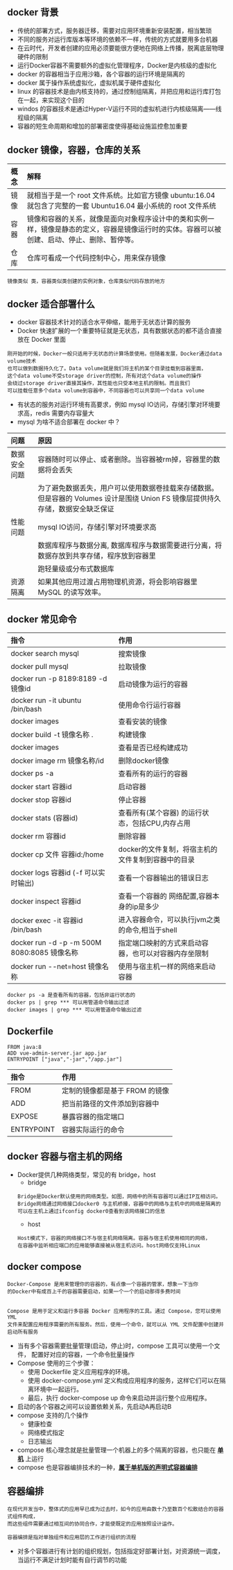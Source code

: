 ## docker 背景

- 传统的部署方式，服务器迁移，需要对应用环境重新安装配置，相当繁琐
- 不同的服务对运行库版本等环境的依赖不一样，传统的方式就要用多台机器
- 在云时代，开发者创建的应用必须要能很方便地在网络上传播，脱离底层物理硬件的限制
- 运行Docker容器不需要额外的虚拟化管理程序，Docker是内核级的虚拟化
- docker 的容器相当于应用沙箱，各个容器的运行环境是隔离的
- docker 属于操作系统虚拟化，虚拟机属于硬件虚拟化
- linux 的容器技术是由内核支持的，通过控制组隔离，并把应用和运行库打包在一起，来实现这个目的
- windos 的容器技术是通过Hyper-V运行不同的虚拟机进行内核级隔离——线程级的隔离
- 容器的短生命周期和增加的部署密度使得基础设施监控愈加重要

## docker 镜像，容器，仓库的关系

| 概念  | 解释  |
|:---------------|:-------------------|
|镜像 | 就相当于是一个 root 文件系统。比如官方镜像 ubuntu:16.04 就包含了完整的一套 Ubuntu16.04 最小系统的 root 文件系统 |
|容器 | 镜像和容器的关系，就像是面向对象程序设计中的类和实例一样，镜像是静态的定义，容器是镜像运行时的实体。容器可以被创建、启动、停止、删除、暂停等。 |
|仓库 | 仓库可看成一个代码控制中心，用来保存镜像 |

```
镜像类似 类，容器类似类创建的实例对象，仓库类似代码存放的地方
```

## docker 适合部署什么
- docker 容器技术针对的适合水平伸缩，能用于无状态计算的服务
- Docker 快速扩展的一个重要特征就是无状态，具有数据状态的都不适合直接放在 Docker 里面
```
刚开始的时候，Docker一般只适用于无状态的计算场景使用。但随着发展，Docker通过data volume技术
也可以做到数据持久化了。Data volume就是我们将主机的某个目录挂载到容器里面，
这个data volume不受storage driver的控制，所有对这个data volume的操作
会绕过storage driver直接其操作，其性能也只受本地主机的限制。而且我们
可以挂载任意多个data volume到容器中，不同容器也可以共享同一个data volume
```
- 有状态的服务对运行环境有高要求，例如 mysql IO访问，存储引擎对环境要求高，redis 需要内存容量大
- mysql 为啥不适合部署在 docker 中？

| 问题  | 原因  |
|:---------------|:-------------------|
|数据安全问题 | 容器随时可以停止、或者删除。当容器被rm掉，容器里的数据将会丢失 |
| | 为了避免数据丢失，用户可以使用数据卷挂载来存储数据。但是容器的 Volumes 设计是围绕 Union FS 镜像层提供持久存储，数据安全缺乏保证 |
|性能问题 | mysql IO访问，存储引擎对环境要求高 |
| | 数据库程序与数据分离, 数据库程序与数据需要进行分离，将数据存放到共享存储，程序放到容器里 |
| | 跑轻量级或分布式数据库 |
| 资源隔离| 如果其他应用过渡占用物理机资源，将会影响容器里 MySQL 的读写效率。 |

## docker 常见命令

| 指令  | 作用  |
|:---------------|:-------------------|
|docker search mysql | 搜索镜像 |
|docker pull mysql | 拉取镜像 |
|docker run -p 8189:8189 -d 镜像id| 启动镜像为运行的容器 |
|docker run -it ubuntu /bin/bash | 使用命令行运行容器 |
|docker images | 查看安装的镜像 |
|docker build -t 镜像名称 . | 构建镜像 |
|docker images | 查看是否已经构建成功 |
|docker image rm 镜像名称/id | 删除docker镜像 |
|docker ps -a | 查看所有的运行的容器 |
|docker start 容器id | 启动容器 |
|docker stop  容器id | 停止容器 |
|docker stats  (容器id) | 查看所有(某个容器) 的运行状态，包括CPU,内存占用 |
|docker rm 容器id | 删除容器 |
|docker cp 文件 容器id:/home | docker的文件复制，将宿主机的文件复制到容器中的目录 |
|docker logs 容器id (-f 可以实时输出)| 查看一个容器输出的错误日志 |
|docker inspect 容器id | 查看一个容器的 网络配置,容器本身的ip是多少 |
|docker exec -it 容器id /bin/bash | 进入容器命令，可以执行jvm之类的命令,相当于shell |
|docker run -d -p -m 500M 8080:8085 镜像名称 | 指定端口映射的方式来启动容器，也可以对容器内存坐限制 |
|docker run --net=host 镜像名称 | 使用与宿主机一样的网络来启动容器 |

```
docker ps -a 是查看所有的容器，包括非运行状态的
docker ps | grep *** 可以用管道命令输出过滤
docker images | grep *** 可以用管道命令输出过滤
```

## Dockerfile

```
FROM java:8
ADD vue-admin-server.jar app.jar
ENTRYPOINT ["java","-jar","/app.jar"]
```

| 指令  | 作用  |
|:---------------|:-------------------|
|FROM | 定制的镜像都是基于 FROM 的镜像 |
|ADD | 把当前路径的文件添加到容器中 |
|EXPOSE | 暴露容器的指定端口 |
|ENTRYPOINT | 容器实际运行的命令 |



## docker 容器与宿主机的网络
- Docker提供几种网络类型，常见的有 bridge，host
    - bridge
    ```
    Bridge是Docker默认使用的网络类型。如图，网络中的所有容器可以通过IP互相访问。
    Bridge网络通过网络接口docker0 与主机桥接，容器中的网络与主机中的网络是隔离的
    可以在主机上通过ifconfig docker0查看到该网络接口的信息
    ```
    - host
    ```
    Host模式下，容器的网络接口不与宿主机网络隔离。容器与宿主机使用相同的网络，
    在容器中监听相应端口的应用能够直接被从宿主机访问。host网络仅支持Linux
    ```

## docker compose

```
Docker-Compose 是用来管理你的容器的，有点像一个容器的管家，想象一下当你
的Docker中有成百上千的容器需要启动，如果一个一个的启动那得多费时间


Compose 是用于定义和运行多容器 Docker 应用程序的工具。通过 Compose，您可以使用 YML 
文件来配置应用程序需要的所有服务。然后，使用一个命令，就可以从 YML 文件配置中创建并启动所有服务
```
- 当有多个容器需要批量管理(启动，停止)时，compose 工具可以使用一个文件，
    配置好对应的容器，一个命令批量操作
- Compose 使用的三个步骤：
    - 使用 Dockerfile 定义应用程序的环境。
    - 使用 docker-compose.yml 定义构成应用程序的服务，这样它们可以在隔离环境中一起运行。
    - 最后，执行 docker-compose up 命令来启动并运行整个应用程序。
- 启动的各个容器之间可以设置依赖关系，先启动A再启动B
- compose 支持的几个操作
    - 健康检查
    - 网络模式指定
    - 日志输出
- compose 核心理念就是批量管理一个机器上的多个隔离的容器，也只能在 **[单机]()** 上运行
- compose 也是容器编排技术的一种，**[属于单机版的声明式容器编排]()**

## 容器编排
```
在现代开发当中，整体式的应用早已成为过去时，如今的应用由数十乃至数百个松散结合的容器式组件构成，
而这些组件需要通过相互间的协同合作，才能使既定的应用按照设计运作。

容器编排是指对单独组件和应用层的工作进行组织的流程
```
- 对多个容器进行有计划的组织规划，包括指定好部署计划，对资源统一调度，当运行不满足计划时能有自行调节的功能
